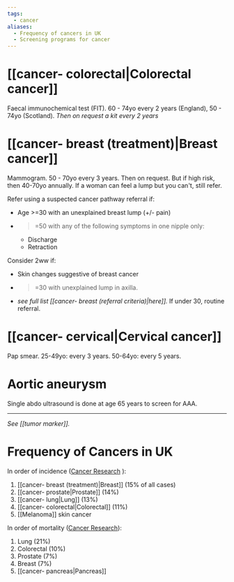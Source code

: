 ```yaml
---
tags:
  - cancer
aliases:
  - Frequency of cancers in UK
  - Screening programs for cancer
---
```

# [[cancer- colorectal|Colorectal cancer]]
Faecal immunochemical test (FIT). 
60 - 74yo every 2 years (England), 
50 - 74yo (Scotland).
*Then on request a kit every 2 years*

# [[cancer- breast (treatment)|Breast cancer]]
Mammogram. 
50 - 70yo every 3 years. Then on request. 
But if high risk, then 40-70yo annually.
If a woman can feel a lump but you can't, still refer. 

Refer using a suspected cancer pathway referral if: 
- Age >=30 with an unexplained breast lump (+/- pain)
- >=50 with any of the following symptoms in one nipple only:
	- Discharge
	- Retraction

Consider 2ww if:
- Skin changes suggestive of breast cancer
- >=30 with unexplained lump in axilla. 
- *see full list [[cancer- breast (referral criteria)|here]].* 
If under 30, routine referral. 

# [[cancer- cervical|Cervical cancer]]
Pap smear. 
25-49yo: every 3 years. 
50-64yo: every 5 years. 

# Aortic aneurysm
Single abdo ultrasound is done at age 65 years to screen for AAA.

---
*See [[tumor marker]].* 

# Frequency of Cancers in UK
In order of incidence ([Cancer Research](https://www.cancerresearchuk.org/health-professional/cancer-statistics/incidence/common-cancers-compared#heading-Zero) ):  
1. [[cancer- breast (treatment)|Breast]] (15% of all cases)
2. [[cancer- prostate|Prostate]] (14%)
3. [[cancer- lung|Lung]] (13%)
4. [[cancer- colorectal|Colorectal]] (11%)
5. [[Melanoma]] skin cancer
  
In order of mortality ([Cancer Research](https://www.cancerresearchuk.org/health-professional/cancer-statistics/mortality/common-cancers-compared#heading-Zero)):  
1. Lung (21%)
2. Colorectal (10%)  
3. Prostate (7%)
4. Breast (7%)
5. [[cancer- pancreas|Pancreas]] 
